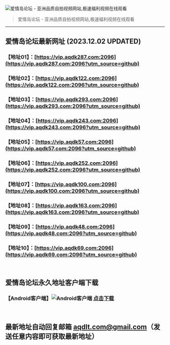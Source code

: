 ![爱情岛论坛 - 亚洲品质自拍视频网站,极速福利视频在线观看](http://ww1.sinaimg.cn/large/007drMcOgy1g5i6x3ua0xj30eg0393yo.jpg)
> 爱情岛论坛 - 亚洲品质自拍视频网站,极速福利视频在线观看

---

## 爱情岛论坛最新网址 (2023.12.02 UPDATED)
### 【地址01】：[https://vip.aqdk287.com:2096](https://vip.aqdk287.com:2096?utm_source=github)
### 【地址02】：[https://vip.aqdk122.com:2096](https://vip.aqdk122.com:2096?utm_source=github)
### 【地址03】：[https://vip.aqdk293.com:2096](https://vip.aqdk293.com:2096?utm_source=github)
### 【地址04】：[https://vip.aqdk243.com:2096](https://vip.aqdk243.com:2096?utm_source=github)
### 【地址05】：[https://vip.aqdk57.com:2096](https://vip.aqdk57.com:2096?utm_source=github)
### 【地址06】：[https://vip.aqdk252.com:2096](https://vip.aqdk252.com:2096?utm_source=github)
### 【地址07】：[https://vip.aqdk100.com:2096](https://vip.aqdk100.com:2096?utm_source=github)
### 【地址08】：[https://vip.aqdk163.com:2096](https://vip.aqdk163.com:2096?utm_source=github)
### 【地址09】：[https://vip.aqdk48.com:2096](https://vip.aqdk48.com:2096?utm_source=github)
### 【地址10】：[https://vip.aqdk69.com:2096](https://vip.aqdk69.com:2096?utm_source=github)
<br>

## 爱情岛论坛永久地址客户端下载
### 【Android客户端】![Android客户端](https://ww1.sinaimg.cn/large/007drMcOgy1fzljgv278jj300f00ia9t.jpg) [点击下载](https://app.aqdlt.app/v1/aqdlt_android_0828.apk)

<br>

## 最新地址自动回复邮箱 [aqdlt.com@gmail.com](mailto:aqdlt.com@gmail.com)（发送任意内容即可获取最新地址）
